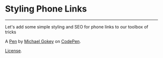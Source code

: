 # Styling Phone Links


-------------------
Let's add some simple styling and SEO for phone links to our toolbox of tricks

A [Pen](https://codepen.io/gokemon/pen/awggzM) by [Michael Gokey](http://codepen.io/gokemon) on [CodePen](http://codepen.io/).

[License](https://codepen.io/gokemon/pen/awggzM/license).